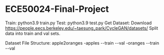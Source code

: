 # ECE50024-Final-Project

Train: python3.9 train.py
Test: python3.9 test.py
Get Dataset: Download https://people.eecs.berkeley.edu/~taesung_park/CycleGAN/datasets/
          Split data into train and val sets.

Dataset File Structure:
apple2oranges
-apples
--train
--val
-oranges
--train
--val